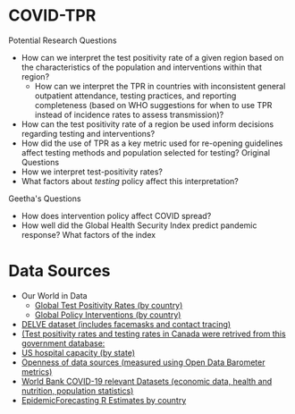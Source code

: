 # COVID-TPR

Potential Research Questions
* How can we interpret the test positivity rate of a given region based on the characteristics of the population and interventions within that region? 
    * How can we interpret the TPR in countries with inconsistent general outpatient attendance, testing practices, and reporting completeness (based on WHO suggestions for when to use TPR instead of incidence rates to assess transmission)? 
* How can the test positivity rate of a region be used inform decisions regarding testing and interventions? 
* How did the use of TPR as a key metric used for re-opening guidelines affect testing methods and population selected for testing? 
Original Questions
* How we interpret test-positivity rates?
* What factors about _testing_ policy affect this interpretation?

Geetha's Questions
* How does intervention policy affect COVID spread?
* How well did the Global Health Security Index predict pandemic response? What factors of the index 

# Data Sources

* Our World in Data
	* [Global Test Positivity Rates (by country)](https://ourworldindata.org/grapher/covid-19-positive-rate-bar?year=2020-07-01)
	* [Global Policy Interventions (by country)](https://ourworldindata.org/policy-responses-covid)
* [DELVE dataset (includes facemasks and contact tracing)](https://rs-delve.github.io/data_software/global-dataset.html)
* [(Test positivity rates and testing rates in Canada were retrived from this government database:](https://open.canada.ca/data/en/dataset/261c32ab-4cfd-4f81-9dea-7b64065690dc)  
* [US hospital capacity (by state)](https://globalepidemics.org/hospital-capacity/) 
* [Openness of data sources (measured using Open Data Barometer metrics)](https://opendatabarometer.org/2ndEdition/analysis/rankings.html)
* [World Bank COVID-19 relevant Datasets (economic data, health and nutrition, population statistics)](https://datacatalog.worldbank.org/search?search_api_views_fulltext_op=AND&f%5B0%5D=field_collection_field%3A2026)
* [EpidemicForecasting R Estimates by country](http://epidemicforecasting.org/country-rt-estimates)

